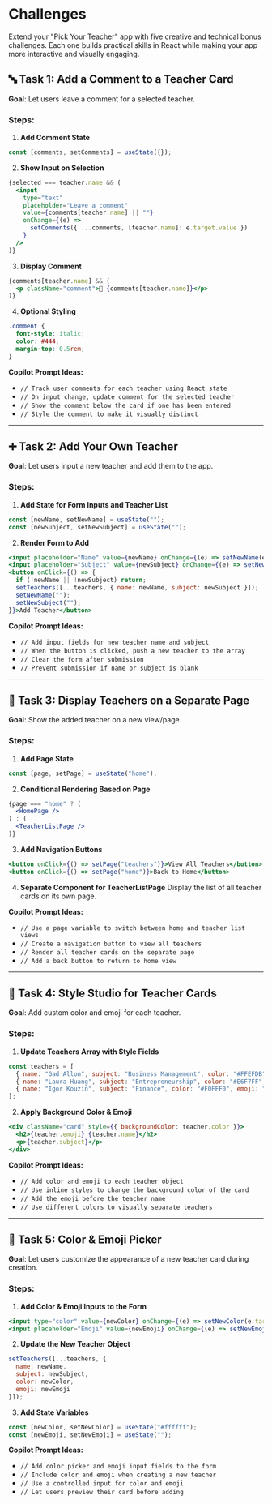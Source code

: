 # Challenges

Extend your "Pick Your Teacher" app with five creative and technical bonus challenges. Each one builds practical skills in React while making your app more interactive and visually engaging.

## 🔤 Task 1: Add a Comment to a Teacher Card

**Goal**: Let users leave a comment for a selected teacher.

### Steps:

1. **Add Comment State**

```js
const [comments, setComments] = useState({});
```

2. **Show Input on Selection**

```jsx
{selected === teacher.name && (
  <input
    type="text"
    placeholder="Leave a comment"
    value={comments[teacher.name] || ""}
    onChange={(e) =>
      setComments({ ...comments, [teacher.name]: e.target.value })
    }
  />
)}
```

3. **Display Comment**

```jsx
{comments[teacher.name] && (
  <p className="comment">💬 {comments[teacher.name]}</p>
)}
```

4. **Optional Styling**

```css
.comment {
  font-style: italic;
  color: #444;
  margin-top: 0.5rem;
}
```

**Copilot Prompt Ideas:**

* `// Track user comments for each teacher using React state`
* `// On input change, update comment for the selected teacher`
* `// Show the comment below the card if one has been entered`
* `// Style the comment to make it visually distinct`

---

## ➕ Task 2: Add Your Own Teacher

**Goal**: Let users input a new teacher and add them to the app.

### Steps:

1. **Add State for Form Inputs and Teacher List**

```js
const [newName, setNewName] = useState("");
const [newSubject, setNewSubject] = useState("");
```

2. **Render Form to Add**

```jsx
<input placeholder="Name" value={newName} onChange={(e) => setNewName(e.target.value)} />
<input placeholder="Subject" value={newSubject} onChange={(e) => setNewSubject(e.target.value)} />
<button onClick={() => {
  if (!newName || !newSubject) return;
  setTeachers([...teachers, { name: newName, subject: newSubject }]);
  setNewName("");
  setNewSubject("");
}}>Add Teacher</button>
```

**Copilot Prompt Ideas:**

* `// Add input fields for new teacher name and subject`
* `// When the button is clicked, push a new teacher to the array`
* `// Clear the form after submission`
* `// Prevent submission if name or subject is blank`

---

## 📄 Task 3: Display Teachers on a Separate Page

**Goal**: Show the added teacher on a new view/page.

### Steps:

1. **Add Page State**

```js
const [page, setPage] = useState("home");
```

2. **Conditional Rendering Based on Page**

```jsx
{page === "home" ? (
  <HomePage />
) : (
  <TeacherListPage />
)}
```

3. **Add Navigation Buttons**

```jsx
<button onClick={() => setPage("teachers")}>View All Teachers</button>
<button onClick={() => setPage("home")}>Back to Home</button>
```

4. **Separate Component for TeacherListPage**
   Display the list of all teacher cards on its own page.

**Copilot Prompt Ideas:**

* `// Use a page variable to switch between home and teacher list views`
* `// Create a navigation button to view all teachers`
* `// Render all teacher cards on the separate page`
* `// Add a back button to return to home view`

---

## 🎨 Task 4: Style Studio for Teacher Cards

**Goal**: Add custom color and emoji for each teacher.

### Steps:

1. **Update Teachers Array with Style Fields**

```js
const teachers = [
  { name: "Gad Allon", subject: "Business Management", color: "#FFEFDB", emoji: "📊" },
  { name: "Laura Huang", subject: "Entrepreneurship", color: "#E6F7FF", emoji: "🚀" },
  { name: "Igor Kouzin", subject: "Finance", color: "#F0FFF0", emoji: "💰" },
];
```

2. **Apply Background Color & Emoji**

```jsx
<div className="card" style={{ backgroundColor: teacher.color }}>
  <h2>{teacher.emoji} {teacher.name}</h2>
  <p>{teacher.subject}</p>
</div>
```

**Copilot Prompt Ideas:**

* `// Add color and emoji to each teacher object`
* `// Use inline styles to change the background color of the card`
* `// Add the emoji before the teacher name`
* `// Use different colors to visually separate teachers`

---

## 🎨 Task 5: Color & Emoji Picker

**Goal**: Let users customize the appearance of a new teacher card during creation.

### Steps:

1. **Add Color & Emoji Inputs to the Form**

```jsx
<input type="color" value={newColor} onChange={(e) => setNewColor(e.target.value)} />
<input placeholder="Emoji" value={newEmoji} onChange={(e) => setNewEmoji(e.target.value)} />
```

2. **Update the New Teacher Object**

```js
setTeachers([...teachers, {
  name: newName,
  subject: newSubject,
  color: newColor,
  emoji: newEmoji
}]);
```

3. **Add State Variables**

```js
const [newColor, setNewColor] = useState("#ffffff");
const [newEmoji, setNewEmoji] = useState("");
```

**Copilot Prompt Ideas:**

* `// Add color picker and emoji input fields to the form`
* `// Include color and emoji when creating a new teacher`
* `// Use a controlled input for color and emoji`
* `// Let users preview their card before adding`
